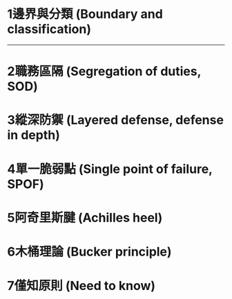 # 1邊界與分類 (Boundary and classification)
---
# 2職務區隔 (Segregation of duties, SOD)
# 3縱深防禦 (Layered defense, defense in depth)
# 4單一脆弱點 (Single point of failure, SPOF)
# 5阿奇里斯腱 (Achilles heel)
# 6木桶理論 (Bucker principle)
# 7僅知原則 (Need to know)
